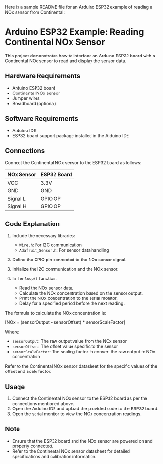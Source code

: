 Here is a sample README file for an Arduino ESP32 example of reading a NOx sensor from Continental:

# Arduino ESP32 Example: Reading Continental NOx Sensor

This project demonstrates how to interface an Arduino ESP32 board with a Continental NOx sensor to read and display the sensor data.

## Hardware Requirements

- Arduino ESP32 board
- Continental NOx sensor
- Jumper wires
- Breadboard (optional)

## Software Requirements

- Arduino IDE
- ESP32 board support package installed in the Arduino IDE

## Connections

Connect the Continental NOx sensor to the ESP32 board as follows:

| NOx Sensor | ESP32 Board |
| ---------- | ----------- |
| VCC        | 3.3V        |
| GND        | GND         |
| Signal  L  | GPIO     OP |
| Signal  H  | GPIO     OP |

## Code Explanation

1. Include the necessary libraries:
   - `Wire.h`: For I2C communication
   - `Adafruit_Sensor.h`: For sensor data handling

2. Define the GPIO pin connected to the NOx sensor signal.

3. Initialize the I2C communication and the NOx sensor.

4. In the `loop()` function:
   - Read the NOx sensor data.
   - Calculate the NOx concentration based on the sensor output.
   - Print the NOx concentration to the serial monitor.
   - Delay for a specified period before the next reading.

The formula to calculate the NOx concentration is:

\[NOx = (sensorOutput - sensorOffset) * sensorScaleFactor\]

Where:
- `sensorOutput`: The raw output value from the NOx sensor
- `sensorOffset`: The offset value specific to the sensor
- `sensorScaleFactor`: The scaling factor to convert the raw output to NOx concentration

Refer to the Continental NOx sensor datasheet for the specific values of the offset and scale factor.

## Usage

1. Connect the Continental NOx sensor to the ESP32 board as per the connections mentioned above.
2. Open the Arduino IDE and upload the provided code to the ESP32 board.
3. Open the serial monitor to view the NOx concentration readings.

## Note

- Ensure that the ESP32 board and the NOx sensor are powered on and properly connected.
- Refer to the Continental NOx sensor datasheet for detailed specifications and calibration information.
